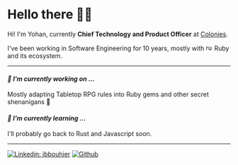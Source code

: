 # Hello there 🙋‍♂️

Hi! I'm Yohan, currently <b>Chief Technology and Product Officer</b> at [Colonies](https://www.livecolonies.com/en).

I've been working in Software Engineering for 10 years, mostly with <img src="https://upload.wikimedia.org/wikipedia/commons/thumb/7/73/Ruby_logo.svg/262px-Ruby_logo.svg.png" alt="ruby-lang logo" width="15" /> Ruby and its ecosystem.

---

#### <i>🔭 I’m currently working on ...</i>
Mostly adapting Tabletop RPG rules into Ruby gems and other secret shenanigans 👀

#### <i>🌱 I’m currently learning ...</i>
I'll probably go back to Rust and Javascript soon.

---

[![Linkedin: jbbouhier](https://img.shields.io/badge/Yohan-Piron-blue?style=flat&logo=Linkedin&logoColor=white&link=https://www.linkedin.com/in/yohan-piron-6a4a706a/)](https://www.linkedin.com/in/yohan-piron-6a4a706a/)
[![Github](https://img.shields.io/github/followers/yinfei?label=Follow&style=social)](https://github.com/yinfei)

<!--
**Yinfei/Yinfei** is a ✨ _special_ ✨ repository because its `README.md` (this file) appears on your GitHub profile.
-->
